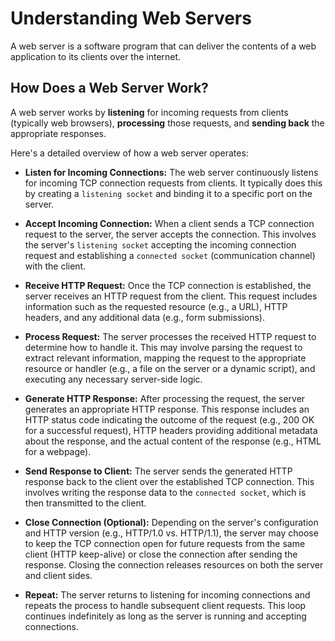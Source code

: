 # Understanding Web Servers

A web server is a software program that can deliver the contents of a web application to its clients over the internet.

## How Does a Web Server Work?

A web server works by **listening** for incoming requests from clients (typically web browsers), **processing** those requests, and **sending back** the appropriate responses.

Here's a detailed overview of how a web server operates:

- **Listen for Incoming Connections:** The web server continuously listens for incoming TCP connection requests from clients. It typically does this by creating a `listening socket` and binding it to a specific port on the server.

- **Accept Incoming Connection:** When a client sends a TCP connection request to the server, the server accepts the connection. This involves the server's `listening socket` accepting the incoming connection request and establishing a `connected socket` (communication channel) with the client.

- **Receive HTTP Request:** Once the TCP connection is established, the server receives an HTTP request from the client. This request includes information such as the requested resource (e.g., a URL), HTTP headers, and any additional data (e.g., form submissions).

- **Process Request:** The server processes the received HTTP request to determine how to handle it. This may involve parsing the request to extract relevant information, mapping the request to the appropriate resource or handler (e.g., a file on the server or a dynamic script), and executing any necessary server-side logic.

- **Generate HTTP Response:** After processing the request, the server generates an appropriate HTTP response. This response includes an HTTP status code indicating the outcome of the request (e.g., 200 OK for a successful request), HTTP headers providing additional metadata about the response, and the actual content of the response (e.g., HTML for a webpage).

- **Send Response to Client:** The server sends the generated HTTP response back to the client over the established TCP connection. This involves writing the response data to the `connected socket`, which is then transmitted to the client.

- **Close Connection (Optional):** Depending on the server's configuration and HTTP version (e.g., HTTP/1.0 vs. HTTP/1.1), the server may choose to keep the TCP connection open for future requests from the same client (HTTP keep-alive) or close the connection after sending the response. Closing the connection releases resources on both the server and client sides.

- **Repeat:** The server returns to listening for incoming connections and repeats the process to handle subsequent client requests. This loop continues indefinitely as long as the server is running and accepting connections.
